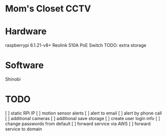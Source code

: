 # Mom's Closet CCTV

# Hardware

raspberrypi 6.1.21-v8+
Reolink 510A
PoE Switch
TODO: extra storage

# Software

Shinobi

# TODO
[ ] static RPi IP
[ ] motion sensor alerts
[ ] alert to email
[ ] alert by phone call
[ ] additional cameras
[ ] additional save storage
[ ] create user login info
[ ] change passwords from default
[ ] forward service via AWS
[ ] forward service to domain
